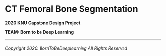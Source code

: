 # CT Femoral Bone Segmentation

__2020 KNU Capstone Design Project__

__TEAM: Born to be Deep Learning__
* * *
###### Copyright 2020. BornToBeDeeplearning All Rights Reserved
